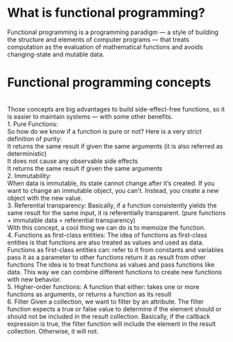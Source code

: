 # What is functional programming?
 Functional programming is a programming paradigm — a style of building the structure and elements of computer programs — that treats computation as the evaluation of mathematical functions and avoids changing-state and mutable data.

# Functional programming concepts
 <br>
 Those concepts are big advantages to build side-effect-free functions, so it is easier to maintain systems — with some other benefits.
 <br>
 1. Pure Functions:
     <br>
     So how do we know if a function is pure or not? Here is a very strict definition of purity:
     <br>
     It returns the same result if given the same arguments (it is also referred as deterministic)
     <br>
     It does not cause any observable side effects
     <br>
     It returns the same result if given the same arguments
     <br>
 2. Immutability:
   <br>
     When data is immutable, its state cannot change after it’s created. If you want to change an immutable object, you can’t. Instead, you create a new object with the new value.
 <br>
 3. Referential transparency:
     Basically, if a function consistently yields the same result for the same input, it is referentially transparent.
     (pure functions + immutable data = referential transparency)
     <br>
     With this concept, a cool thing we can do is to memoize the function.
 <br>
 4. Functions as first-class entities:
     The idea of functions as first-class entities is that functions are also treated as values and used as data.
     Functions as first-class entities can:
         refer to it from constants and variables
         pass it as a parameter to other functions
         return it as result from other functions
         The idea is to treat functions as values and pass functions like data. This way we can combine different functions to create new functions with new behavior.
         <br>
 5. Higher-order functions:
     A function that either:
         takes one or more functions as arguments, or
         returns a function as its result
 <br>
 6. Filter
     Given a collection, we want to filter by an attribute. The filter function expects a true or false value to determine if the element should or should not be included in the result collection. Basically, if the callback expression is true, the filter function will include the element in the result collection. Otherwise, it will not.         